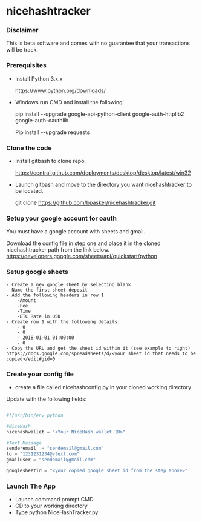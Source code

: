 # nicehashtracker

### Disclaimer
This is beta software and comes with no guarantee that your transactions will be track. 

### Prerequisites
- Install Python 3.x.x

	https://www.python.org/downloads/

- Windows run CMD and install the following:

	pip install --upgrade google-api-python-client google-auth-httplib2 google-auth-oauthlib

	Pip install --upgrade requests

### Clone the code

- Install gitbash to clone repo. 

	https://central.github.com/deployments/desktop/desktop/latest/win32

- Launch gitbash and move to the directory you want nicehashtracker to be located. 

	git clone https://github.com/bpasker/nicehashtracker.git

### Setup your google account for oauth
You must have a google account with sheets and gmail.

Download the config file in step one and place it in the cloned nicehashtracker path from the link below. 
https://developers.google.com/sheets/api/quickstart/python


### Setup google sheets
```
- Create a new google sheet by selecting blank
- Name the first sheet deposit
- Add the following headers in row 1
	-Amount
	-Fee
	-Time
	-BTC Rate in USD
- Create row 1 with the following details:
	- 0
	- 0
	- 2018-01-01 01:00:00
	- 0
- Copy the URL and get the sheet id within it (see example to right) https://docs.google.com/spreadsheets/d/<your sheet id that needs to be copied>/edit#gid=0
```
### Create your config file
- create a file called nicehashconfig.py in your cloned working directory

Update with the following fields:
```python

#!/usr/bin/env python

#NiceHash
nicehashwallet = "<Your NiceHash wallet ID>"

#Text Message
senderemail  = "sendemail@gmail.com"
to = "1231231234@vtext.com"
gmailuser = "sendemail@gmail.com"

googlesheetid = "<your copied google sheet id from the step above>"
```

### Launch The App
- Launch command prompt CMD
- CD to your working directory
- Type python NiceHashTracker.py